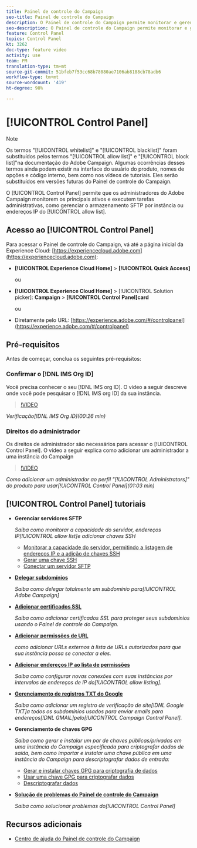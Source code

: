 ```yaml
---
title: Painel de controle do Campaign
seo-title: Painel de controle do Campaign
description: O Painel de controle do Campaign permite monitorar e gerenciar o armazenamento SFTP por instância e endereços IP de lista de permissões.
seo-description: O Painel de controle do Campaign permite monitorar e gerenciar o armazenamento SFTP por instância e endereços IP de lista de permissões.
feature: Control Panel
topics: Control Panel
kt: 3262
doc-type: feature video
activity: use
team: PM
translation-type: tm+mt
source-git-commit: 51bfeb7f53cc68b78080ae7106ab8188cb78adb6
workflow-type: tm+mt
source-wordcount: '419'
ht-degree: 98%

---
```



# [!UICONTROL Control Panel]

>[!NOTE]
>
>Os termos &quot;[!UICONTROL whitelist]&quot; e &quot;[!UICONTROL blacklist]&quot; foram substituídos pelos termos &quot;[!UICONTROL allow list]&quot; e &quot;[!UICONTROL block list]&quot;na documentação do Adobe Campaign.
>Algumas ocorrências desses termos ainda podem existir na interface do usuário do produto, nomes de opções e código interno, bem como nos vídeos de tutoriais. Eles serão substituídos em versões futuras do Painel de controle do Campaign.

O [!UICONTROL Control Panel] permite que os administradores do Adobe Campaign monitorem os principais ativos e executem tarefas administrativas, como gerenciar o armazenamento SFTP por instância ou endereços IP do [!UICONTROL allow list].

## Acesso ao [!UICONTROL Control Panel]

Para acessar o Painel de controle do Campaign, vá até a página inicial da Experience Cloud: [https://experiencecloud.adobe.com](https://experiencecloud.adobe.com):

* **[!UICONTROL Experience Cloud Home]** > **[!UICONTROL Quick Access]**

   ou
* **[!UICONTROL Experience Cloud Home]**  > [!UICONTROL Solution picker]: **Campaign** > **[!UICONTROL Control Panel]card**

   ou

* Diretamente pelo URL: [https://experience.adobe.com/#/controlpanel](https://experience.adobe.com/#/controlpanel)

## Pré-requisitos

Antes de começar, conclua os seguintes pré-requisitos:

### Confirmar o [!DNL IMS Org ID]

Você precisa conhecer o seu [!DNL IMS org ID]. O vídeo a seguir descreve onde você pode pesquisar o [!DNL IMS org ID] da sua instância.

>[!VIDEO](https://video.tv.adobe.com/v/27183?quality=12)

*Verificação[!DNL IMS Org ID](00:26 min)*

### Direitos do administrador

Os direitos de administrador são necessários para acessar o [!UICONTROL Control Panel].
O vídeo a seguir explica como adicionar um administrador a uma instância do Campaign

>[!VIDEO](https://video.tv.adobe.com/v/27147?quality=12)

*Como adicionar um administrador ao perfil &quot;[!UICONTROL Administrators]&quot; do produto para usar[!UICONTROL Control Panel](01:03 min)*

## [!UICONTROL Control Panel] tutoriais

* **Gerenciar servidores SFTP**

   *Saiba como monitorar a capacidade do servidor, endereços IP[!UICONTROL allow list]e adicionar chaves SSH*

   * [Monitorar a capacidade do servidor, permitindo a listagem de endereços IP e a adição de chaves SSH](/help/monitoring-campaign-classic/control-panel/monitoring-server-capacity-allow-listing-adding-ssh-key.md)
   * [Gerar uma chave SSH](/help/monitoring-campaign-classic/control-panel/generate-ssh-key.md)
   * [Conectar um servidor SFTP](/help/monitoring-campaign-classic/control-panel/connect-to-sftp-server.md)

* **[Delegar subdomínios](/help/monitoring-campaign-classic/control-panel/subdomain-delegation.md)**

   *Saiba como delegar totalmente um subdomínio para[!UICONTROL Adobe Campaign]*

* **[Adicionar certificados SSL](/help/monitoring-campaign-classic/control-panel/adding-ssl-certificates.md)**

   *Saiba como adicionar certificados SSL para proteger seus subdomínios usando o Painel de controle do Campaign.*

* **[Adicionar permissões de URL](/help/monitoring-campaign-classic/control-panel/adding-url-permissions.md)**

   *como adicionar URLs externos à lista de URLs autorizados para que sua instância possa se conectar a eles.*

* **[Adicionar endereços IP ao lista de permissões](/help/monitoring-campaign-classic/control-panel/ip-allow-listing.md)**

   *Saiba como configurar novas conexões com suas instâncias por intervalos de endereços de IP do[!UICONTROL allow listing].*

* **[Gerenciamento de registros TXT do Google](/help/monitoring-campaign-classic/control-panel/google-txt-record-management.md)**

   *Saiba como adicionar um registro de verificação de site[!DNL Google TXT]a todos os subdomínios usados para enviar emails para endereços[!DNL GMAIL]pelo[!UICONTROL Campaign Control Panel].*

* **Gerenciamento de chaves GPG**

   *Saiba como gerar e instalar um par de chaves públicas/privadas em uma instância do Campaign especificada para criptografar dados de saída, bem como importar e instalar uma chave pública em uma instância do Campaign para descriptografar dados de entrada:*

   * [Gerar e instalar chaves GPG para criptografia de dados](./gpg-key-management/generating-and-installing-gpg-keys-for-data-encryption.md)
   * [Usar uma chave GPG para criptografar dados](./gpg-key-management/using-a-gpg-key-to-encrypt-data.md)
   * [Descriptografar dados](./gpg-key-management/decrypting-data.md)

* **[Solução de problemas do Painel de controle do Campaign](/help/monitoring-campaign-classic/control-panel/trouble-shooting.md)**

   *Saiba como solucionar problemas do[!UICONTROL Control Panel]*

## Recursos adicionais

* [Centro de ajuda do Painel de controle do Campaign](https://docs.adobe.com/content/help/pt-BR/control-panel/using/control-panel-home.translate.html)
